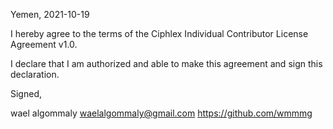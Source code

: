 Yemen, 2021-10-19

I hereby agree to the terms of the Ciphlex Individual Contributor License Agreement v1.0.

I declare that I am authorized and able to make this agreement and sign this declaration.

Signed,

wael algommaly waelalgommaly@gmail.com https://github.com/wmmmg
